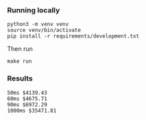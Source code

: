 
### Running locally

```shell
python3 -m venv venv
source venv/bin/activate
pip install -r requirements/development.txt
```

Then run

```shell
make run
```

### Results

```
50ms $4139.43
60ms $4675.71
90ms $6972.29
1000ms $35471.81
```